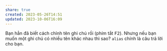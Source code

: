 ```yaml
---
share: true
created: 2023-05-26T14:51
updated: 2023-10-06T16:09
---
```


Bạn hẳn đã biết cách chỉnh tên ghi chú rồi (phím tắt <kbd>F2</kbd>). Nhưng nếu bạn muốn một ghi chú có nhiều tên khác nhau thì sao? `alias` chính là câu trả lời cho bạn.

